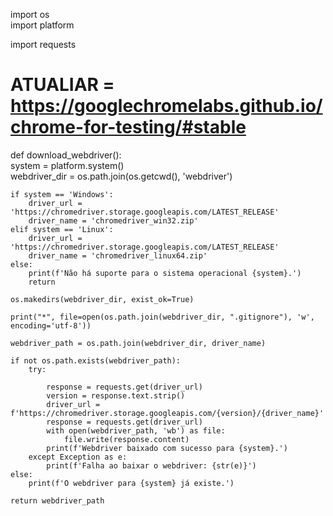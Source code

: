 import os  
import platform  
  
import requests  
# ATUALIAR = https://googlechromelabs.github.io/chrome-for-testing/#stable  
  
def download_webdriver():  
    system = platform.system()  
    webdriver_dir = os.path.join(os.getcwd(), 'webdriver')  
  
    if system == 'Windows':  
        driver_url = 'https://chromedriver.storage.googleapis.com/LATEST_RELEASE'  
        driver_name = 'chromedriver_win32.zip'  
    elif system == 'Linux':  
        driver_url = 'https://chromedriver.storage.googleapis.com/LATEST_RELEASE'  
        driver_name = 'chromedriver_linux64.zip'  
    else:  
        print(f'Não há suporte para o sistema operacional {system}.')  
        return  
  
    os.makedirs(webdriver_dir, exist_ok=True)  
  
    print("*", file=open(os.path.join(webdriver_dir, ".gitignore"), 'w', encoding='utf-8'))  
  
    webdriver_path = os.path.join(webdriver_dir, driver_name)  
  
    if not os.path.exists(webdriver_path):  
        try:  
  
            response = requests.get(driver_url)  
            version = response.text.strip()  
            driver_url = f'https://chromedriver.storage.googleapis.com/{version}/{driver_name}'  
            response = requests.get(driver_url)  
            with open(webdriver_path, 'wb') as file:  
                file.write(response.content)  
            print(f'Webdriver baixado com sucesso para {system}.')  
        except Exception as e:  
            print(f'Falha ao baixar o webdriver: {str(e)}')  
    else:  
        print(f'O webdriver para {system} já existe.')  
  
    return webdriver_path